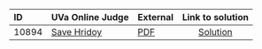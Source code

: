 | ID | UVa Online Judge | External | Link to solution |
|:---|:---|:---|:---:|
| 10894 | [Save Hridoy](https://onlinejudge.org/index.php?option=com_onlinejudge&Itemid=8&category=24&page=show_problem&problem=1835) | [PDF](https://onlinejudge.org/external/108/10894.pdf) | [Solution](https%3A//github.com/versenyi98/programming-contests/tree/master/UVa%20Online%20Judge/10894%2520-%2520Save%2520Hridoy)|

